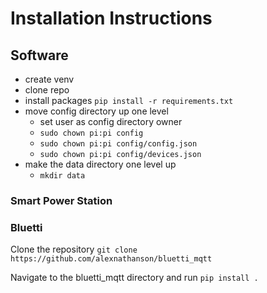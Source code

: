 # Installation Instructions

## Software

* create venv
* clone repo
* install packages `pip install -r requirements.txt`
* move config directory up one level
	* set user as config directory owner 
	* `sudo chown pi:pi config`
	* `sudo chown pi:pi config/config.json`
	* `sudo chown pi:pi config/devices.json`
* make the data directory one level up
	* `mkdir data`

### Smart Power Station

### Bluetti

Clone the repository `git clone https://github.com/alexnathanson/bluetti_mqtt`

Navigate to the bluetti_mqtt directory and run `pip install .`
